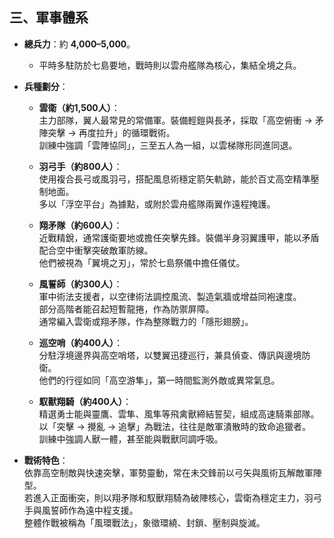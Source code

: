 ## 三、軍事體系
- **總兵力**：約 **4,000–5,000**。  
  - 平時多駐防於七島要地，戰時則以雲舟艦隊為核心，集結全境之兵。

- **兵種劃分**：    
  - **雲衛（約1,500人）**：  
    主力部隊，翼人最常見的常備軍。裝備輕鎧與長矛，採取「高空俯衝 → 矛陣突擊 → 再度拉升」的循環戰術。  
    訓練中強調「雲陣協同」，三至五人為一組，以雲梯隊形同進同退。  

  - **羽弓手（約800人）**：  
    使用複合長弓或風羽弓，搭配風息術穩定箭矢軌跡，能於百丈高空精準壓制地面。  
    多以「浮空平台」為據點，或附於雲舟艦隊兩翼作遠程掩護。  

  - **翔矛隊（約600人）**：  
    近戰精銳，通常護衛要地或擔任突擊先鋒。裝備半身羽翼護甲，能以矛盾配合空中衝擊突破敵軍防線。  
    他們被視為「翼境之刃」，常於七島祭儀中擔任儀仗。  

  - **風誓師（約300人）**：  
    軍中術法支援者，以空律術法調控風流、製造氣牆或增益同袍速度。  
    部分高階者能召起短暫龍捲，作為防禦屏障。  
    通常編入雲衛或翔矛隊，作為整隊戰力的「隱形翅膀」。  

  - **巡空哨（約400人）**：  
    分駐浮境邊界與高空哨塔，以雙翼迅捷巡行，兼具偵查、傳訊與邊境防衛。  
    他們的行徑如同「高空游隼」，第一時間監測外敵或異常氣息。  

  - **馭獸翔騎（約400人）**：  
    精選勇士能與靈鷹、雲隼、風隼等飛禽獸締結誓契，組成高速騎乘部隊。  
    以「突擊 → 攪亂 → 追擊」為戰法，往往是敵軍潰散時的致命追獵者。  
    訓練中強調人獸一體，甚至能與戰獸同調呼吸。  

- **戰術特色**：  
  依靠高空制敵與快速突擊，軍勢靈動，常在未交鋒前以弓矢與風術瓦解敵軍陣型。  
  若進入正面衝突，則以翔矛隊和馭獸翔騎為破陣核心，雲衛為穩定主力，羽弓手與風誓師作為遠中程支援。  
  整體作戰被稱為「風環戰法」，象徵環繞、封鎖、壓制與旋滅。  
